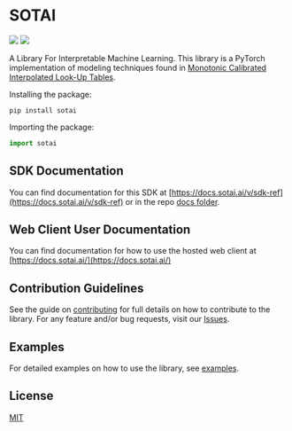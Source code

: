# SOTAI

[![](https://img.shields.io/pypi/v/sotai)](https://pypi.org/project/sotai/) [![](https://github.com/SOTAI-Labs/sotai/actions/workflows/tests.yml/badge.svg?branch=main)](https://github.com/SOTAI-Labs/sotai/actions/workflows/tests.yml)

A Library For Interpretable Machine Learning. This library is a PyTorch implementation of modeling techniques found in [Monotonic Calibrated Interpolated Look-Up Tables](https://jmlr.org/papers/volume17/15-243/15-243.pdf).

Installing the package:

```shell
pip install sotai
```

Importing the package:

```python
import sotai
```

## SDK Documentation

You can find documentation for this SDK at [https://docs.sotai.ai/v/sdk-ref](https://docs.sotai.ai/v/sdk-ref) or in the repo [docs folder](./).

## Web Client User Documentation

You can find documentation for how to use the hosted web client at [https://docs.sotai.ai/](https://docs.sotai.ai/)

## Contribution Guidelines

See the guide on [contributing](CONTRIBUTING.md) for full details on how to contribute to the library. For any feature and/or bug requests, visit our [Issues](https://github.com/SOTAI-Labs/sotai/issues).

## Examples

For detailed examples on how to use the library, see [examples](https://github.com/SOTAI-Labs/sotai/tree/main/docs/examples).

## License

[MIT](../LICENSE/)
